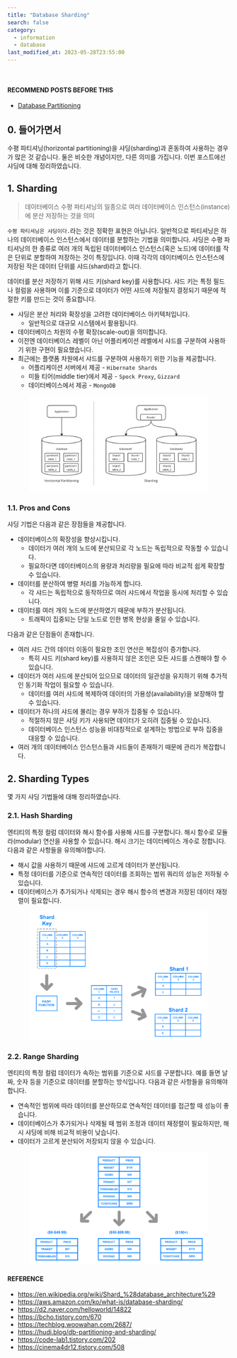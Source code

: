 ```yaml
---
title: "Database Sharding"
search: false
category:
  - information
  - database
last_modified_at: 2023-05-28T23:55:00
---
```


<br/>

#### RECOMMEND POSTS BEFORE THIS

* [Database Partitioning][database-partitioning-link]

## 0. 들어가면서

수평 파티셔닝(horizontal partitioning)을 샤딩(sharding)과 혼동하여 사용하는 경우가 많은 것 같습니다. 
둘은 비슷한 개념이지만, 다른 의미를 가집니다. 
이번 포스트에선 샤딩에 대해 정리하였습니다.

## 1. Sharding

> 데이터베이스 수평 파티셔닝의 일종으로 여러 데이터베이스 인스턴스(instance)에 분산 저장하는 것을 의미

`수평 파티셔닝은 샤딩이다.`라는 것은 정확한 표현은 아닙니다. 
일반적으로 파티셔닝은 하나의 데이터베이스 인스턴스에서 데이터를 분할하는 기법을 의미합니다. 
샤딩은 수평 파티셔닝의 한 종류로 여러 개의 독립된 데이터베이스 인스턴스(혹은 노드)에 데이터를 작은 단위로 분할하여 저장하는 것이 특징입니다. 
이때 각각의 데이터베이스 인스턴스에 저장된 작은 데이터 단위를 샤드(shard)라고 합니다. 

데이터를 분산 저장하기 위해 샤드 키(shard key)를 사용합니다. 
샤드 키는 특정 필드나 컬럼을 사용하며 이를 기준으로 데이터가 어떤 샤드에 저장될지 결정되기 때문에 적절한 키를 만드는 것이 중요합니다. 

* 샤딩은 분산 처리와 확장성을 고려한 데이터베이스 아키텍처입니다.
    * 일반적으로 대규모 시스템에서 활용됩니다.
* 데이터베이스 차원의 수평 확장(scale-out)을 의미합니다.
* 이전엔 데이터베이스 레벨이 아닌 어플리케이션 레벨에서 샤드를 구분하여 사용하기 위한 구현이 필요했습니다.
* 최근에는 플랫폼 차원에서 샤드를 구분하여 사용하기 위한 기능을 제공합니다.
    * 어플리케이션 서버에서 제공 - `Hibernate Shards`
    * 미들 티어(middle tier)에서 제공 - `Spock Proxy`, `Gizzard`
    * 데이터베이스에서 제공 - `MongoDB`

<p align="center">
    <img src="/images/database-sharding-1.JPG" width="80%" class="image__border">
</p>

### 1.1. Pros and Cons

샤딩 기법은 다음과 같은 장점들을 제공합니다.

* 데이터베이스의 확장성을 향상시킵니다.
    * 데이터가 여러 개의 노드에 분산되므로 각 노드는 독립적으로 작동할 수 있습니다.
    * 필요하다면 데이터베이스의 용량과 처리량을 필요에 따라 비교적 쉽게 확장할 수 있습니다.
* 데이터를 분산하여 병렬 처리를 가능하게 합니다.
    * 각 샤드는 독립적으로 동작하므로 여러 샤드에서 작업을 동시에 처리할 수 있습니다.
* 데이터를 여러 개의 노드에 분산하였기 때문에 부하가 분산됩니다.
    * 트래픽이 집중되는 단일 노드로 인한 병목 현상을 줄일 수 있습니다.

다음과 같은 단점들이 존재합니다.

* 여러 샤드 간의 데이터 이동이 필요한 조인 연산은 복잡성이 증가합니다.
    * 특히 샤드 키(shard key)를 사용하지 않은 조인은 모든 샤드를 스캔해야 할 수 있습니다.
* 데이터가 여러 샤드에 분산되어 있으므로 데이터의 일관성을 유지하기 위해 추가적인 동기화 작업이 필요할 수 있습니다.
    * 데이터를 여러 샤드에 복제하여 데이터의 가용성(availability)을 보장해야 할 수 있습니다. 
* 데이터가 하나의 샤드에 몰리는 경우 부하가 집중될 수 있습니다.
    * 적절하지 않은 샤딩 키가 사용되면 데이터가 오히려 집중될 수 있습니다.
    * 데이터베이스 인스턴스 성능을 비대칭적으로 설계하는 방법으로 부하 집중을 대응할 수 있습니다.
* 여러 개의 데이터베이스 인스턴스들과 샤드들이 존재하기 때문에 관리가 복잡합니다.

## 2. Sharding Types

몇 가지 샤딩 기법들에 대해 정리하였습니다. 

### 2.1. Hash Sharding

엔티티의 특정 컬럼 데이터와 해시 함수를 사용해 샤드를 구분합니다. 
해시 함수로 모듈라(modular) 연산을 사용할 수 있습니다. 
해시 크기는 데이터베이스 개수로 정합니다. 
다음과 같은 사항들을 유의해야합니다. 

* 해시 값을 사용하기 때문에 샤드에 고르게 데이터가 분산됩니다.
* 특정 데이터를 기준으로 연속적인 데이터를 조회하는 범위 쿼리의 성능은 저하될 수 있습니다.
* 데이터베이스가 추가되거나 삭제되는 경우 해시 함수의 변경과 저장된 데이터 재정렬이 필요합니다.

<p align="center">
    <img src="/images/database-sharding-2.JPG" width="80%" class="image__border">
</p>

### 2.2. Range Sharding

엔티티의 특정 컬럼 데이터가 속하는 범위를 기준으로 샤드를 구분합니다. 
예를 들면 날짜, 숫자 등을 기준으로 데이터를 분할하는 방식입니다. 
다음과 같은 사항들을 유의해야합니다. 

* 연속적인 범위에 따라 데이터를 분산하므로 연속적인 데이터를 접근할 때 성능이 좋습니다.
* 데이터베이스가 추가되거나 삭제될 때 범위 조정과 데이터 재정렬이 필요하지만, 해시 샤딩에 비해 비교적 비용이 낮습니다.
* 데이터가 고르게 분산되어 저장되지 않을 수 있습니다.

<p align="center">
    <img src="/images/database-sharding-3.JPG" width="80%" class="image__border">
</p>

#### REFERENCE

* <https://en.wikipedia.org/wiki/Shard_%28database_architecture%29>
* <https://aws.amazon.com/ko/what-is/database-sharding/>
* <https://d2.naver.com/helloworld/14822>
* <https://bcho.tistory.com/670>
* <https://techblog.woowahan.com/2687/>
* <https://hudi.blog/db-partitioning-and-sharding/>
* <https://code-lab1.tistory.com/202>
* <https://cinema4dr12.tistory.com/508>

[database-partitioning-link]: https://junhyunny.github.io/information/database/database-partitioning/
